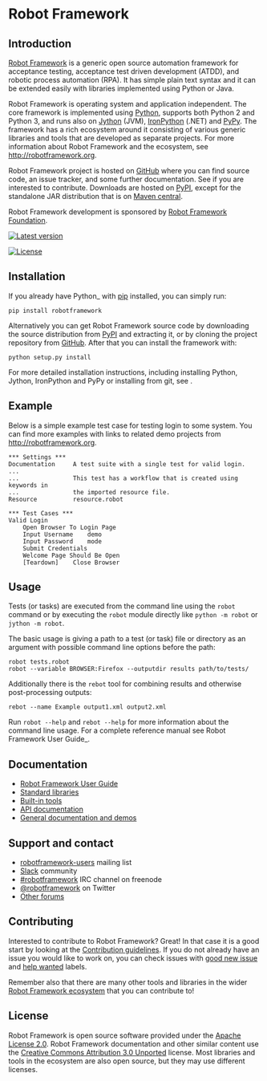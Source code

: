 Robot Framework
===============

Introduction
------------

[Robot Framework](http://robotframework.org) is a generic open source
automation framework for acceptance testing, acceptance test driven
development (ATDD), and robotic process automation (RPA). It has simple
plain text syntax and it can be extended easily with libraries
implemented using Python or Java.

Robot Framework is operating system and application independent. The
core framework is implemented using [Python](http://python.org),
supports both Python 2 and Python 3, and runs also on
[Jython](http://jython.org) (JVM), [IronPython](http://ironpython.net)
(.NET) and [PyPy](http://pypy.org). The framework has a rich ecosystem
around it consisting of various generic libraries and tools that are
developed as separate projects. For more information about Robot
Framework and the ecosystem, see <http://robotframework.org>.

Robot Framework project is hosted on
[GitHub](https://github.com/robotframework/robotframework) where you can
find source code, an issue tracker, and some further documentation. See
[](CONTRIBUTING.rst) if you are interested to contribute. Downloads are
hosted on [PyPI](https://pypi.python.org/pypi/robotframework), except
for the standalone JAR distribution that is on [Maven
central](http://search.maven.org/#search%7Cga%7C1%7Ca%3Arobotframework).

Robot Framework development is sponsored by [Robot Framework
Foundation](http://robotframework.org/foundation).

[![Latest version](https://img.shields.io/pypi/v/robotframework.svg?label=version)](https://pypi.python.org/pypi/robotframework)

[![License](https://img.shields.io/pypi/l/robotframework.svg)](http://www.apache.org/licenses/LICENSE-2.0.html)

Installation
------------

If you already have Python\_ with [pip](http://pip-installer.org)
installed, you can simply run:

    pip install robotframework

Alternatively you can get Robot Framework source code by downloading the
source distribution from
[PyPI](https://pypi.python.org/pypi/robotframework) and extracting it,
or by cloning the project repository from
[GitHub](https://github.com/robotframework/robotframework). After that
you can install the framework with:

    python setup.py install

For more detailed installation instructions, including installing
Python, Jython, IronPython and PyPy or installing from git, see
[](INSTALL.rst).

Example
-------

Below is a simple example test case for testing login to some system.
You can find more examples with links to related demo projects from
<http://robotframework.org>.

``` {.sourceCode .robotframework}
*** Settings ***
Documentation     A test suite with a single test for valid login.
...
...               This test has a workflow that is created using keywords in
...               the imported resource file.
Resource          resource.robot

*** Test Cases ***
Valid Login
    Open Browser To Login Page
    Input Username    demo
    Input Password    mode
    Submit Credentials
    Welcome Page Should Be Open
    [Teardown]    Close Browser
```

Usage
-----

Tests (or tasks) are executed from the command line using the `robot`
command or by executing the `robot` module directly like
`python -m robot` or `jython -m robot`.

The basic usage is giving a path to a test (or task) file or directory
as an argument with possible command line options before the path:

    robot tests.robot
    robot --variable BROWSER:Firefox --outputdir results path/to/tests/

Additionally there is the `rebot` tool for combining results and
otherwise post-processing outputs:

    rebot --name Example output1.xml output2.xml

Run `robot --help` and `rebot --help` for more information about the
command line usage. For a complete reference manual see
Robot Framework User Guide\_.

Documentation
-------------

-   [Robot Framework User
    Guide](http://robotframework.org/robotframework/#user-guide)
-   [Standard
    libraries](http://robotframework.org/robotframework/#standard-libraries)
-   [Built-in
    tools](http://robotframework.org/robotframework/#built-in-tools)
-   [API documentation](http://robot-framework.readthedocs.org)
-   [General documentation and
    demos](http://robotframework.org/#documentation)

Support and contact
-------------------

-   [robotframework-users](https://groups.google.com/group/robotframework-users/)
    mailing list
-   [Slack](https://robotframework-slack-invite.herokuapp.com) community
-   [\#robotframework](http://webchat.freenode.net/?channels=robotframework&prompt=1)
    IRC channel on freenode
-   [@robotframework](https://twitter.com/robotframework) on Twitter
-   [Other forums](http://robotframework.org/#support)

Contributing
------------

Interested to contribute to Robot Framework? Great! In that case it is a
good start by looking at the [Contribution
guidelines](CONTRIBUTING.rst). If you do not already have an issue you
would like to work on, you can check issues with [good new
issue](https://github.com/robotframework/robotframework/issues?q=is%3Aissue+is%3Aopen+label%3A%22good+first+issue%22)
and [help
wanted](https://github.com/robotframework/robotframework/issues?q=is%3Aissue+is%3Aopen+label%3A%22help+wanted%22)
labels.

Remember also that there are many other tools and libraries in the wider
[Robot Framework ecosystem](http://robotframework.org) that you can
contribute to!

License
-------

Robot Framework is open source software provided under the [Apache
License 2.0](http://apache.org/licenses/LICENSE-2.0). Robot Framework
documentation and other similar content use the [Creative Commons
Attribution 3.0 Unported](http://creativecommons.org/licenses/by/3.0)
license. Most libraries and tools in the ecosystem are also open source,
but they may use different licenses.
